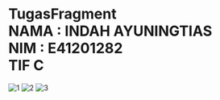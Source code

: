 # TugasFragment <br> NAMA : INDAH AYUNINGTIAS <br> NIM : E41201282 <br> TIF C
![1](https://user-images.githubusercontent.com/80672080/136701797-c55e0d1e-9c03-4a80-81fa-90fa00a5a552.PNG)
![2](https://user-images.githubusercontent.com/80672080/136701824-e90b9df8-c8da-44cc-a47a-073d2aad920f.PNG)
![3](https://user-images.githubusercontent.com/80672080/136701830-2508486c-67ef-4532-b45c-f0941cf89cdd.PNG)
